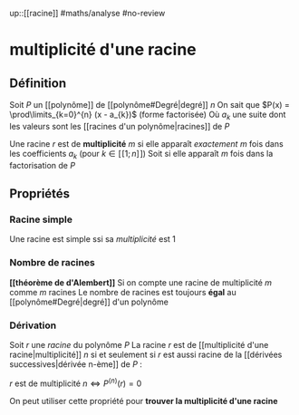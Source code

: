 up::[[racine]]
#maths/analyse #no-review 
# multiplicité d'une racine

## Définition 
Soit $P$ un [[polynôme]] de [[polynôme#Degré|degré]] $n$
On sait que $P(x) = \prod\limits_{k=0}^{n} (x - a_{k})$   (forme factorisée)
Où $a_k$ une suite dont les valeurs sont les [[racines d'un polynôme|racines]] de $P$

Une racine $r$ est de **multiplicité** $m$ si elle apparaît *exactement* $m$ fois dans les coefficients $a_{k}$ (pour $k\in[\![1;n]\!]$)
Soit si elle apparaît $m$ fois dans la factorisation de $P$

## Propriétés

### Racine simple
Une racine est simple ssi sa _multiplicité_ est 1

### Nombre de racines
**[[théorème de d'Alembert]]**
Si on compte une racine de multiplicité $m$ comme $m$ racines
Le nombre de racines est toujours **égal** au [[polynôme#Degré|degré]] d'un polynôme

### Dérivation
Soit $r$ une _racine_ du polynôme $P$
La racine $r$ est de [[multiplicité d'une racine|multiplicité]] $n$ si et seulement si $r$ est aussi racine de la [[dérivées successives|dérivée n-ème]] de $P$ :

$r \text{ est de multiplicité } n \iff P^{(n)}(r)=0$

On peut utiliser cette propriété pour **trouver la multiplicité d'une racine**
